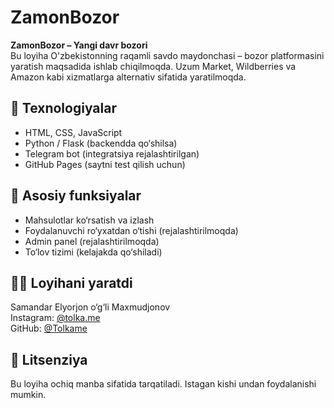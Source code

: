 # ZamonBozor

**ZamonBozor – Yangi davr bozori**  
Bu loyiha O'zbekistonning raqamli savdo maydonchasi – bozor platformasini yaratish maqsadida ishlab chiqilmoqda. Uzum Market, Wildberries va Amazon kabi xizmatlarga alternativ sifatida yaratilmoqda.

## 🔧 Texnologiyalar
- HTML, CSS, JavaScript
- Python / Flask (backendda qo‘shilsa)
- Telegram bot (integratsiya rejalashtirilgan)
- GitHub Pages (saytni test qilish uchun)

## 📌 Asosiy funksiyalar
- Mahsulotlar ko‘rsatish va izlash
- Foydalanuvchi ro‘yxatdan o‘tishi (rejalashtirilmoqda)
- Admin panel (rejalashtirilmoqda)
- To‘lov tizimi (kelajakda qo‘shiladi)

## 👨‍💻 Loyihani yaratdi
Samandar Elyorjon o‘g‘li Maxmudjonov  
Instagram: [@tolka.me](https://instagram.com/tolka.me)  
GitHub: [@Tolkame](https://github.com/Tolkame)

## 📄 Litsenziya
Bu loyiha ochiq manba sifatida tarqatiladi. Istagan kishi undan foydalanishi mumkin.

